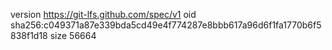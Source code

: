 version https://git-lfs.github.com/spec/v1
oid sha256:c049371a87e339bda5cd49e4f774287e8bbb617a96d6f1fa1770b6f5838f1d18
size 56664
